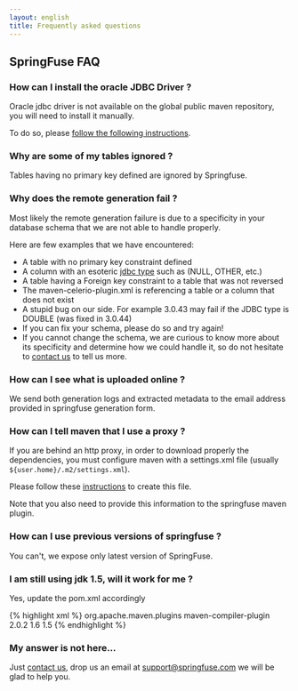 ```yaml
---
layout: english
title: Frequently asked questions 
---
```


## SpringFuse FAQ

### How can I install the oracle JDBC Driver ?
Oracle jdbc driver is not available on the global public maven repository, you will need to install it manually. 

To do so, please <a href="/install-oracle-jdbc-driver-in-maven-repository.html">follow the following instructions</a>.

### Why are some of my tables ignored ?
Tables having no primary key defined are ignored by Springfuse.

### Why does the remote generation fail ?
Most likely the remote generation failure is due to a specificity in your database schema that we are not able to handle properly. 

Here are few examples that we have encountered:

* A table with no primary key constraint defined
* A column with an esoteric <a href="http://download.oracle.com/javase/6/docs/api/java/sql/Types.html">jdbc type</a> such as (NULL, OTHER, etc.)
* A table having a Foreign key constraint to a table that was not reversed
* The maven-celerio-plugin.xml is referencing a table or a column that does not exist
* A stupid bug on our side. For example 3.0.43 may fail if the JDBC type is DOUBLE (was fixed in 3.0.44)
* If you can fix your schema, please do so and try again! 
* If you cannot change the schema, we are curious to know more about its specificity and determine how we could handle it, so do not hesitate to <a href="/contact-us.html">contact us</a> to tell us more.


### How can I see what is uploaded online ?
We send both generation logs and extracted metadata to the email address provided in springfuse generation form.

### How can I tell maven that I use a proxy ?
If you are behind an http proxy, in order to download properly the dependencies, you must configure maven with a settings.xml file (usually `${user.home}/.m2/settings.xml`). 

Please follow these <a href="http://maven.apache.org/guides/mini/guide-proxies.html">instructions</a> to create this file.

Note that you also need to provide this information to the springfuse maven plugin.

### How can I use previous versions of springfuse ?
You can't, we expose only latest version of SpringFuse.

### I am still using jdk 1.5, will it work for me ?
Yes, update the pom.xml accordingly

{% highlight xml %}
	<groupId>org.apache.maven.plugins</groupId>
	<artifactId>maven-compiler-plugin</artifactId>
	<version>2.0.2</version>
	<configuration>
		<source>1.6</source>
		<target>1.5</target>
	</configuration>
{% endhighlight %}

###  My answer is not here...
Just <a href="/contact-us.html">contact us</a>, drop us an email at <support@springfuse.com> we will be glad to help you.
